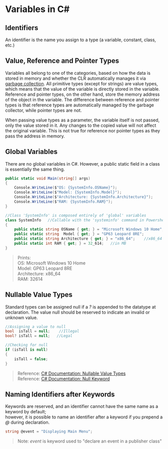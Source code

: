 # Variables in C#

## Identifiers
An identifier is the name you assign to a type (a variable, constant, class, etc.)

## Value, Reference and Pointer Types
Variables all belong to one of the categories, based on how the data is stored in memory and whether the CLR automatically manages it via [garbage collection](https://docs.microsoft.com/en-us/dotnet/standard/garbage-collection/fundamentals). All primitive types (except for strings) are value types, which means that the 
value of the variable is directly stored in the variable. Reference and pointer types, on the other hand, store the memory address of the object in the variable.
The difference between reference and pointer types is that reference types are automatically managed by the garbage collector, while pointer types are not. <br />

When passing value types as a parameter, the variable itself is not passed, only the value stored in it. Any changes to the copied value will not affect
the original variable. This is not true for reference nor pointer types as they pass the address in memory.

## Global Variables
There are no global variables in C#. However, a public static field in a class is essentially the same thing.
```C#
public static void Main(string[] args)
{
    Console.WriteLine($"OS: {SystemInfo.OSName}");
    Console.WriteLine($"Model: {SystemInfo.Model}");
    Console.WriteLine($"Architecture: {SystemInfo.Architecture}");
    Console.WriteLine($"RAM: {SystemInfo.RAM}");
}

//Class 'SystemInfo' is composed entirely of 'global' variables
class SystemInfo   //Callable with the 'systeminfo' command in Powershell
{
    public static string OSName { get; } = "Microsoft Windows 10 Home";
    public static string  Model { get; } = "GP63 Leopard 8RE";
    public static string Architecture { get; } = "x86_64";    //x86_64 Assembly
    public static int RAM { get; } = 32_614;   //in MB
}
```
> Prints: <br />
> OS: Microsoft Windows 10 Home <br />
> Model: GP63 Leopard 8RE <br />
> Architecture: x86_64 <br />
> RAM: 32614 <br />

## Nullable Value Types
Standard types can be assigned null if a _?_ is appended to the datatype at declaration. The value null should be reserved to indicate an invalid or unknown value.
```C#
//Assigning a value to null
bool  isTall = null;    //Illegal
bool? isTall = null;   //Legal

//Checking for null
if (isTall is null)
{
    isTall = false;
}
```
> Reference: [C# Documentation: Nullable Value Types](https://docs.microsoft.com/en-us/dotnet/csharp/language-reference/builtin-types/nullable-value-types) <br />
> Reference: [C# Documentation: Null Keyword](https://docs.microsoft.com/en-us/dotnet/csharp/language-reference/keywords/null) <br />

## Naming Identifiers after Keywords
Keywords are reserved, and an identifier cannot have the same name as a keyword by default; <br />
however, it is possible to name an identifier after a keyword if you prepend a _@_ during declaration.
```C#
string @event = "Displaying Main Menu";
```
> Note: _event_ is keyword used to "declare an event in a publisher class"

